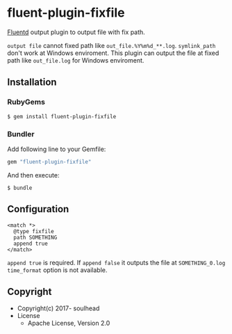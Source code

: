 # fluent-plugin-fixfile

[Fluentd](http://fluentd.org/) output plugin to output file with fix path.

``output file`` cannot fixed path like ``out_file.%Y%m%d_**.log``.
``symlink_path`` don't work at Windows enviroment.
This plugin can output the file at fixed path like ``out_file.log`` for Windows enviroment.

## Installation


### RubyGems

```
$ gem install fluent-plugin-fixfile
```

### Bundler

Add following line to your Gemfile:

```ruby
gem "fluent-plugin-fixfile"
```

And then execute:

```
$ bundle
```

## Configuration

```
<match *>
  @type fixfile
  path SOMETHING
  append true
</match>
```

``append true`` is required.
If ``append false`` it outputs the file at ``SOMETHING_0.log``
``time_format`` option is not available.

## Copyright

* Copyright(c) 2017- soulhead
* License
  * Apache License, Version 2.0
